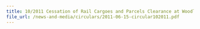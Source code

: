 ```yaml
---
title: 10/2011 Cessation of Rail Cargoes and Parcels Clearance at Woodlands Train Checkpoint
file_url: /news-and-media/circulars/2011-06-15-circular102011.pdf
---
```

